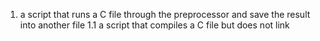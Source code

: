 1.  a script that runs a C file through the preprocessor and save the result into another file
1.1 a script that compiles a C file but does not link
